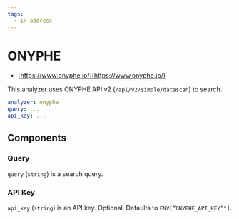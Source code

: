 ```yaml
---
tags:
  - IP address
---
```


# ONYPHE

- [https://www.onyphe.io/](https://www.onyphe.io/)

This analyzer uses ONYPHE API v2 (`/api/v2/simple/datascan`) to search.

```yaml
analyzer: onyphe
query: ...
api_key: ...
```

## Components

### Query

`query` (`string`) is a search query.

### API Key

`api_key` (`string`) is an API key. Optional. Defaults to `ENV[”ONYPHE_API_KEY”"]`.
